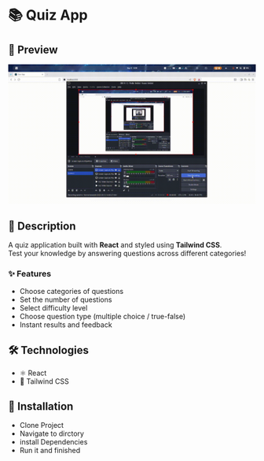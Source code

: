 # 📚 Quiz App  

## 📸 Preview  
![App Demo](./output.gif)  

## 📖 Description  
A quiz application built with **React** and styled using **Tailwind CSS**.  
Test your knowledge by answering questions across different categories!  

### ✨ Features  
- Choose categories of questions  
- Set the number of questions  
- Select difficulty level  
- Choose question type (multiple choice / true-false)  
- Instant results and feedback  

## 🛠️ Technologies  
- ⚛️ React  
- 🎨 Tailwind CSS  

## 🚀 Installation  
   -  Clone Project
   -  Navigate to dirctory 
   -  install Dependencies 
   -  Run it and finished 
